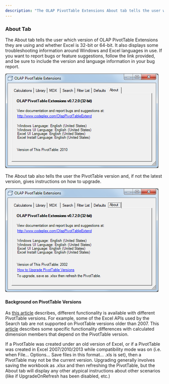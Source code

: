 ```yaml
---
description: "The OLAP PivotTable Extensions About tab tells the user which version of OLAP PivotTable Extensions they are using and whether Excel is 32-bit or 64-bit. It also displays some troubleshooting information around Windows and Excel languages in use. If you want to report bugs or feature suggestions, follow the link provided, and be sure to include the version and language information in your bug report."
---
```

### About Tab

The About tab tells the user which version of OLAP PivotTable Extensions they are using and whether Excel is 32-bit or 64-bit. It also displays some troubleshooting information around Windows and Excel languages in use. If you want to report bugs or feature suggestions, follow the link provided, and be sure to include the version and language information in your bug report.

![img1](About%20Tab_AboutTab1.png)

The About tab also tells the user the PivotTable version and, if not the latest version, gives instructions on how to upgrade.

![img2](About%20Tab_AboutTab2.png)

#### Background on PivotTable Versions

As [this article](http://office.microsoft.com/en-us/excel-help/working-with-different-pivottable-formats-in-office-excel-HA010167298.aspx) describes, different functionality is available with different PivotTable versions. For example, some of the Excel APIs used by the Search tab are not supported on PivotTable versions older than 2007. This [article](https://blogs.office.com/en-us/2008/02/06/common-questions-around-excel-2007-olap-pivottables/) describes some specific functionality differences with calculated dimension members that depend on the PivotTable version.

If a PivotTable was created under an old version of Excel, or if a PivotTable was created in Excel 2007/2010/2013 while compatibility mode was on (i.e. when File... Options... Save files in this format... .xls is set), then a PivotTable may not be the current version. Upgrading generally involves saving the workbook as .xlsx and then refreshing the PivotTable, but the About tab will display any other atypical instructions about other scenarios (like if UpgradeOnRefresh has been disabled, etc.)
